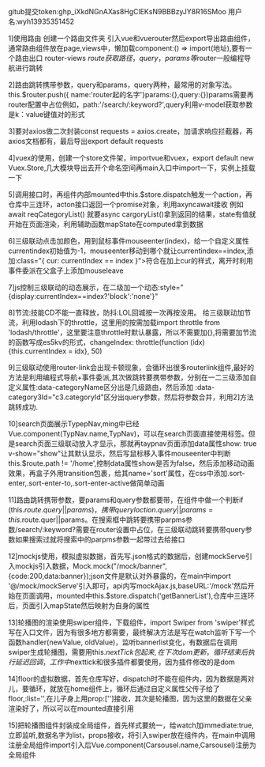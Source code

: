 gitub提交token: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 用户名:wyh13935351452

1]使用路由 创建一个路由文件夹  引入vue和vuerouter然后export导出路由组件，通常路由组件放在page,views中，懒加载component:() => import(地址),要有一个路由出口 router-views $route获取路径，query，params等$router一般编程导航进行跳转

2]路由跳转携带参数，query和params，query两种，最常用的对象写法。this.$router.push({ name:'router起的名字'}params:{},query:{})params需要再router配置中占位例如，path:'/search/:keyword?',query利用v-model获取参数是k：value键值对的形式

3]要对axios做二次封装const requests = axios.create，加请求响应拦截器，再axios文档都有，最后导出export default requests

4]vuex的使用，创建一个store文件架，importvue和vuex，export default new Vuex.Store,几大模块导出去开个命名空间再main入口中import一下，实例上挂载一下

5]调用接口时，再组件内部mounted中this.$store.dispatch触发一个action，再仓库中三连环，acton接口返回一个promise对象，利用axyncawait接收 例如await reqCategoryList() 就要async cargoryList()拿到返回的结果，state有值就开始在页面渲染，利用辅助函数mapState在computed拿到数据

6]三级联动点击加颜色，用到鼠标事件mouseenter(index)，给一个自定义属性currentindex初始值为-1，mouseenter移动到哪个就让currentindex==index,添加:class="{ cur: currentIndex == index }">符合在加上cur的样式，离开时利用事件委派在父盒子上添加mouseleave

7]js控制三级联动的动态展示，在二级加一个动态:style="{display:currentIndex==index?'block':'none'}"

8]节流:技能CD不能一直释放，防抖:LOL回城按一次再按没用。  给三级联动加节流，利用lodash下的throttle，这里用的按需加载import throttle from 'lodash/throttle'，这里要注意throttle时默认暴露，所以不需要加{},将需要加节流的函数写成es5kv的形式，changeIndex: throttle(function (idx) {this.currentIndex = idx}, 50)

9]三级联动使用router-link会出现卡顿现象，会循环出很多routerlink组件,最好的方法是利用编程式导航+事件委派,其次做跳转要携带参数，分别在一二三级添加自定义属性:data-categoryName区分出是几级路由，然后添加 :data-category3Id="c3.categoryId"区分出query参数，然后将参数合并，利用2]方法跳转成功.

10]search页面展示TypepNav,ming中已经Vue.component(TypNav.name,TypNav)，可以在search页面直接使用标签。但是search页面三级联动放入才显示，那就再taypnav页面添加data属性show: true v-show="show"让其默认显示，然后写鼠标移入事件mouseenter中判断this.$route.path != '/home',控制data属性show是否为false，然后添加移动动画效果，再盒子外用transition包裹，给其name='sort'属性，在css中添加.sort-enter,.sort-enter-to,.sort-enter-active做简单动画

11]路由跳转携带参数，要params和query参数都要带，在组件中做一个判断if (this.$route.query||params)，携带queryloction.query||params = this.$route.quer||params。在搜索框中跳转要携带parpms参数/search/:keyword?需要在router设置中占位，在三级联动跳转要携带query参数如果搜索过就将搜索中的parpms参数一起带过去给接口

12]mockjs使用，模拟虚拟数据，首先写.json格式的数据后，创建mockServe引入mockjs引入数据，Mock.mock("/mock/banner",{code:200,data:banner});json文件是默认对外暴露的，在main中import '@/mock/mockServe'引入即可，api内写mockAjax.js,baseURL:'/mock'然后开始在页面调用，mounted中this.$store.dispatch('getBannerList'),仓库中三连环后，页面引入mapState然后映射为自身的属性

13]轮播图的渲染使用swiper组件，下载组件，import Swiper from 'swiper'样式写在入口文件，因为有很多地方都需要，最终解决方法是写在watch监听下写一个函数handler(newValue, oldValue)，监听bannerlist变化，有数据后在调用swiper生成轮播图，需要用this.$nextTick包起来,在下次dom更新，循环结束后执行延迟回调，工作中$nexttick和很多插件都要使用，因为插件修改的是dom

14]floor的虚拟数据，首先仓库写好，dispatch时不能在组件内，因为数据是两对儿，要循环，就放在home组件上，循环后通过自定义属性父传子给了floor,:list='',在儿子身上用prop:['']接收，其次是轮播图，因为这里的数据在父亲渲染好了，所以可以在mounted直接引用

15]把轮播图组件封装成全局组件，首先样式要统一，给watch加immediate:true, 立即监听,数据名字为list，props接收，将引入swiper放在组件内，在main中调用注册全局组件import引入后Vue.component(Carsousel.name,Carsousel)注册为全局组件